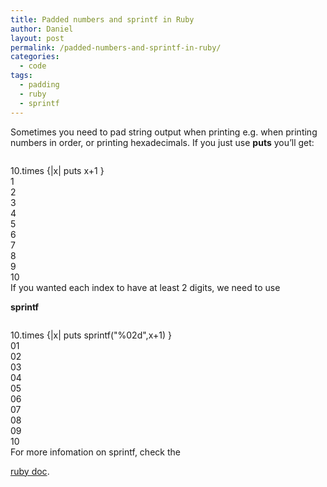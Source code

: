```yaml
---
title: Padded numbers and sprintf in Ruby
author: Daniel
layout: post
permalink: /padded-numbers-and-sprintf-in-ruby/
categories:
  - code
tags:
  - padding
  - ruby
  - sprintf
---
```

Sometimes you need to pad string output when printing e.g. when printing numbers in order, or printing hexadecimals. If you just use **puts** you&#8217;ll get: <div class="codecolorer-container ruby railscasts" style="overflow:auto;white-space:nowrap;">
  <div class="ruby codecolorer">
    <span class="nu0">10</span>.<span class="me1">times</span> <span class="br0">&#123;</span><span class="sy0">|</span>x<span class="sy0">|</span> <span class="kw3">puts</span> x<span class="sy0">+</span><span class="nu0">1</span> <span class="br0">&#125;</span><br /> <span class="nu0">1</span><br /> <span class="nu0">2</span><br /> <span class="nu0">3</span><br /> <span class="nu0">4</span><br /> <span class="nu0">5</span><br /> <span class="nu0">6</span><br /> <span class="nu0">7</span><br /> <span class="nu0">8</span><br /> <span class="nu0">9</span><br /> <span class="nu0">10</span>
  </div>
</div> If you wanted each index to have at least 2 digits, we need to use 

**sprintf** <div class="codecolorer-container ruby railscasts" style="overflow:auto;white-space:nowrap;">
  <div class="ruby codecolorer">
    <span class="nu0">10</span>.<span class="me1">times</span> <span class="br0">&#123;</span><span class="sy0">|</span>x<span class="sy0">|</span> <span class="kw3">puts</span> <span class="kw3">sprintf</span><span class="br0">&#40;</span><span class="st0">"%02d"</span>,x<span class="sy0">+</span><span class="nu0">1</span><span class="br0">&#41;</span> <span class="br0">&#125;</span><br /> 01<br /> 02<br /> 03<br /> 04<br /> 05<br /> 06<br /> 07<br /> 08<br /> 09<br /> <span class="nu0">10</span>
  </div>
</div> For more infomation on sprintf, check the 

[ruby doc][1].

 [1]: http://ruby-doc.org/core-1.9.3/Kernel.html#method-i-format "ruby docs"